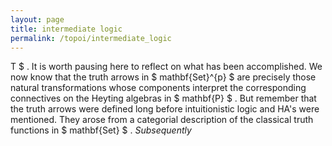 ```yaml
---
layout: page
title: intermediate logic
permalink: /topoi/intermediate_logic
---
```

T $ . It is worth pausing here to reflect on what has been accomplished. We now know that the truth arrows in $ mathbf{Set}^{p} $ are precisely those natural transformations whose components interpret the corresponding connectives on the Heyting algebras in $ mathbf{P} $ . But remember that the truth arrows were defined long before intuitionistic logic and HA's were mentioned. They arose from a categorial description of the classical truth functions in $ mathbf{Set} $ . _Subsequently_
